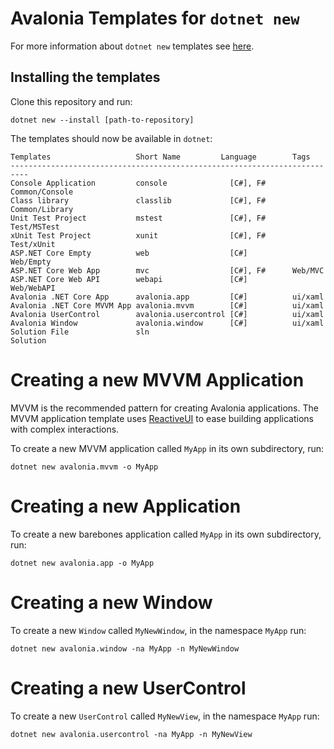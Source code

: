 # Avalonia Templates for `dotnet new`

For more information about `dotnet new` templates see [here](https://blogs.msdn.microsoft.com/dotnet/2017/04/02/how-to-create-your-own-templates-for-dotnet-new/).

## Installing the templates

Clone this repository and run:

```
dotnet new --install [path-to-repository]
```

The templates should now be available in `dotnet`:

```
Templates                   Short Name         Language        Tags
--------------------------------------------------------------------------
Console Application         console              [C#], F#      Common/Console
Class library               classlib             [C#], F#      Common/Library
Unit Test Project           mstest               [C#], F#      Test/MSTest
xUnit Test Project          xunit                [C#], F#      Test/xUnit
ASP.NET Core Empty          web                  [C#]          Web/Empty
ASP.NET Core Web App        mvc                  [C#], F#      Web/MVC
ASP.NET Core Web API        webapi               [C#]          Web/WebAPI
Avalonia .NET Core App      avalonia.app         [C#]          ui/xaml
Avalonia .NET Core MVVM App avalonia.mvvm        [C#]          ui/xaml
Avalonia UserControl        avalonia.usercontrol [C#]          ui/xaml
Avalonia Window             avalonia.window      [C#]          ui/xaml
Solution File               sln                                Solution
```

# Creating a new MVVM Application

MVVM is the recommended pattern for creating Avalonia applications. The MVVM application template
uses [ReactiveUI](https://reactiveui.net/) to ease building applications with complex interactions.

To create a new MVVM application called `MyApp` in its own subdirectory, run:

```
dotnet new avalonia.mvvm -o MyApp
```

# Creating a new Application

To create a new barebones application called `MyApp` in its own subdirectory, run:

```
dotnet new avalonia.app -o MyApp
```

# Creating a new Window

To create a new `Window` called `MyNewWindow`, in the namespace `MyApp` run:

```
dotnet new avalonia.window -na MyApp -n MyNewWindow
```

# Creating a new UserControl

To create a new `UserControl` called `MyNewView`, in the namespace `MyApp` run:

```
dotnet new avalonia.usercontrol -na MyApp -n MyNewView
```
